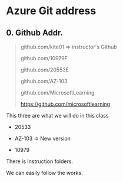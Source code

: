 # Azure Git address

## 0. Github Addr.

> github.com/kite01       => instructor's Github
>
> github.com/10979F
>
> github.com/20553E
>
> github.com/AZ-103
>
> github.com/MicrosoftLearning
>
> https://github.com/microsoftlearning



This three are what we will do in this class

* 20533

* AZ-103    =>  New version 

* 10979



There is Instruction folders.

We can easily follow the works.



